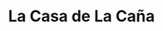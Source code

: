 ---
title: "La Casa de La Caña"
url: /ciudad-guayana-puerto-ordaz/la-casa-de-la-cana-avenida-caracas/
shop: Spirituosen
---